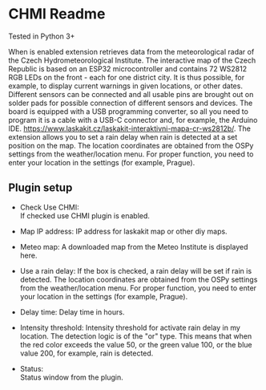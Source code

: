 CHMI Readme
====

Tested in Python 3+

When is enabled extension retrieves data from the meteorological radar of the Czech Hydrometeorological Institute. The interactive map of the Czech Republic is based on an ESP32 microcontroller and contains 72 WS2812 RGB LEDs on the front - each for one district city. It is thus possible, for example, to display current warnings in given locations, or other dates. Different sensors can be connected and all usable pins are brought out on solder pads for possible connection of different sensors and devices. The board is equipped with a USB programming converter, so all you need to program it is a cable with a USB-C connector and, for example, the Arduino IDE. https://www.laskakit.cz/laskakit-interaktivni-mapa-cr-ws2812b/.
The extension allows you to set a rain delay when rain is detected at a set position on the map. The location coordinates are obtained from the OSPy settings from the weather/location menu. For proper function, you need to enter your location in the settings (for example, Prague).

Plugin setup
-----------
* Check Use CHMI:  
  If checked use CHMI plugin is enabled.

* Map IP address:
  IP address for laskakit map or other diy maps.

* Meteo map:
  A downloaded map from the Meteo Institute is displayed here.

* Use a rain delay:
  If the box is checked, a rain delay will be set if rain is detected. The location coordinates are obtained from the OSPy settings from the weather/location menu. For proper function, you need to enter your location in the settings (for example, Prague).

* Delay time:
  Delay time in hours.

* Intensity threshold:
  Intensity threshold for activate rain delay in my location. The detection logic is of the "or" type. This means that when the red color exceeds the value 50, or the green value 100, or the blue value 200, for example, rain is detected.  
 
* Status:  
  Status window from the plugin.